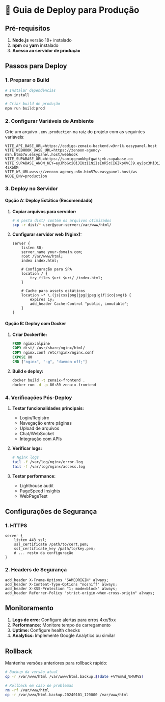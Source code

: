 # 🚀 Guia de Deploy para Produção

## Pré-requisitos

1. **Node.js** versão 18+ instalado
2. **npm** ou **yarn** instalado
3. **Acesso ao servidor de produção**

## Passos para Deploy

### 1. Preparar o Build

```bash
# Instalar dependências
npm install

# Criar build de produção
npm run build:prod
```

### 2. Configurar Variáveis de Ambiente

Crie um arquivo `.env.production` na raiz do projeto com as seguintes variáveis:

```env
VITE_API_BASE_URL=https://codigo-zenaix-backend.w9rr1k.easypanel.host
VITE_WEBHOOK_BASE_URL=https://zenoon-agency-n8n.htm57w.easypanel.host/webhook
VITE_SUPABASE_URL=https://samiqqeumkhpfgwdkjvb.supabase.co
VITE_SUPABASE_ANON_KEY=eyJhbGciOiJIUzI1NiIsInR5cCI6IkpXVCJ9.eyJpc3MiOiJzdXBhYmFzZSIsInJlZiI6InNhbWlxcWV1bWtocGZnd2RranZiIiwicm9sZSI6ImFub24iLCJpYXQiOjE3NTE4MTM3NTYsImV4cCI6MjA2NzM4OTc1Nn0.tKy_PaZetxDfHqLH626SWPk6fWu8HQvhZCQG-4zXbUM
VITE_WS_URL=wss://zenoon-agency-n8n.htm57w.easypanel.host/ws
NODE_ENV=production
```

### 3. Deploy no Servidor

#### Opção A: Deploy Estático (Recomendado)

1. **Copiar arquivos para servidor:**

   ```bash
   # A pasta dist/ contém os arquivos otimizados
   scp -r dist/* user@your-server:/var/www/html/
   ```

2. **Configurar servidor web (Nginx):**

   ```nginx
   server {
       listen 80;
       server_name your-domain.com;
       root /var/www/html;
       index index.html;

       # Configuração para SPA
       location / {
           try_files $uri $uri/ /index.html;
       }

       # Cache para assets estáticos
       location ~* \.(js|css|png|jpg|jpeg|gif|ico|svg)$ {
           expires 1y;
           add_header Cache-Control "public, immutable";
       }
   }
   ```

#### Opção B: Deploy com Docker

1. **Criar Dockerfile:**

   ```dockerfile
   FROM nginx:alpine
   COPY dist/ /usr/share/nginx/html/
   COPY nginx.conf /etc/nginx/nginx.conf
   EXPOSE 80
   CMD ["nginx", "-g", "daemon off;"]
   ```

2. **Build e deploy:**
   ```bash
   docker build -t zenaix-frontend .
   docker run -d -p 80:80 zenaix-frontend
   ```

### 4. Verificações Pós-Deploy

1. **Testar funcionalidades principais:**

   - Login/Registro
   - Navegação entre páginas
   - Upload de arquivos
   - Chat/WebSocket
   - Integração com APIs

2. **Verificar logs:**

   ```bash
   # Nginx logs
   tail -f /var/log/nginx/error.log
   tail -f /var/log/nginx/access.log
   ```

3. **Testar performance:**
   - Lighthouse audit
   - PageSpeed Insights
   - WebPageTest

## Configurações de Segurança

### 1. HTTPS

```nginx
server {
    listen 443 ssl;
    ssl_certificate /path/to/cert.pem;
    ssl_certificate_key /path/to/key.pem;
    # ... resto da configuração
}
```

### 2. Headers de Segurança

```nginx
add_header X-Frame-Options "SAMEORIGIN" always;
add_header X-Content-Type-Options "nosniff" always;
add_header X-XSS-Protection "1; mode=block" always;
add_header Referrer-Policy "strict-origin-when-cross-origin" always;
```

## Monitoramento

1. **Logs de erro:** Configure alertas para erros 4xx/5xx
2. **Performance:** Monitore tempo de carregamento
3. **Uptime:** Configure health checks
4. **Analytics:** Implemente Google Analytics ou similar

## Rollback

Mantenha versões anteriores para rollback rápido:

```bash
# Backup da versão atual
cp -r /var/www/html /var/www/html.backup.$(date +%Y%m%d_%H%M%S)

# Rollback em caso de problemas
rm -rf /var/www/html
cp -r /var/www/html.backup.20240101_120000 /var/www/html
```
